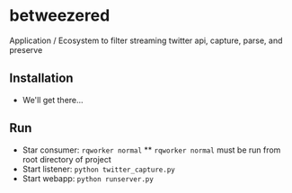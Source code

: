 # betweezered
Application / Ecosystem to filter streaming twitter api, capture, parse, and preserve


## Installation
* We'll get there...


## Run
* Star consumer: `rqworker normal`
	** `rqworker normal` must be run from root directory of project 
* Start listener: `python twitter_capture.py`
* Start webapp: `python runserver.py`